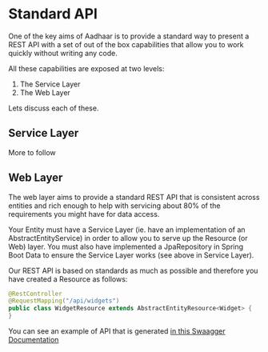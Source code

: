 Standard API
============

One of the key aims of Aadhaar is to provide a standard way to present a REST API with a set of
out of the box capabilities that allow you to work quickly without writing any code.

All these capabilities are exposed at two levels:

1) The Service Layer
2) The Web Layer

Lets discuss each of these.

Service Layer
-------------

More to follow

Web Layer
---------

The web layer aims to provide a standard REST API that is consistent across entities and rich enough
to help with servicing about 80% of the requirements you might have for data access.

Your Entity must have a Service Layer (ie. have an implementation of an AbstractEntityService) in order
to allow you to serve up the Resource (or Web) layer.  You must also have implemented a JpaRepository in 
Spring Boot Data to ensure the Service Layer works (see above in Service Layer).

Our REST API is based on standards as much as possible and therefore you have created a Resource as follows:

```java
@RestController
@RequestMapping("/api/widgets")
public class WidgetResource extends AbstractEntityResource<Widget> {
}
```

You can see an example of API that is generated [in this Swaagger Documentation](aadaar-example/docs/swagger.md)
